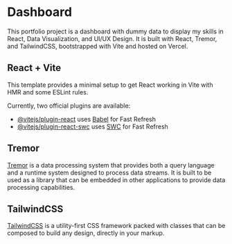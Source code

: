 # Dashboard

This portfolio project is a dashboard with dummy data to display my skills in React, Data Visualization, and UI/UX Design. It is built with React, Tremor, and TailwindCSS, bootstrapped with Vite and hosted on Vercel.

## React + Vite

This template provides a minimal setup to get React working in Vite with HMR and some ESLint rules.

Currently, two official plugins are available:

- [@vitejs/plugin-react](https://github.com/vitejs/vite-plugin-react/blob/main/packages/plugin-react/README.md) uses [Babel](https://babeljs.io/) for Fast Refresh
- [@vitejs/plugin-react-swc](https://github.com/vitejs/vite-plugin-react-swc) uses [SWC](https://swc.rs/) for Fast Refresh

## Tremor

[Tremor](https://www.tremor.rs/) is a data processing system that provides both a query language and a runtime system designed to process data streams. It is built to be used as a library that can be embedded in other applications to provide data processing capabilities.

## TailwindCSS

[TailwindCSS](https://tailwindcss.com/) is a utility-first CSS framework packed with classes that can be composed to build any design, directly in your markup.
